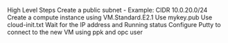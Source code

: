 High Level Steps
Create a public subnet - Example: CIDR 10.0.20.0/24
Create a compute instance using VM.Standard.E2.1
Use mykey.pub
Use cloud-init.txt
Wait for the IP address and Running status
Configure Putty to connect to the new VM using ppk and opc user
